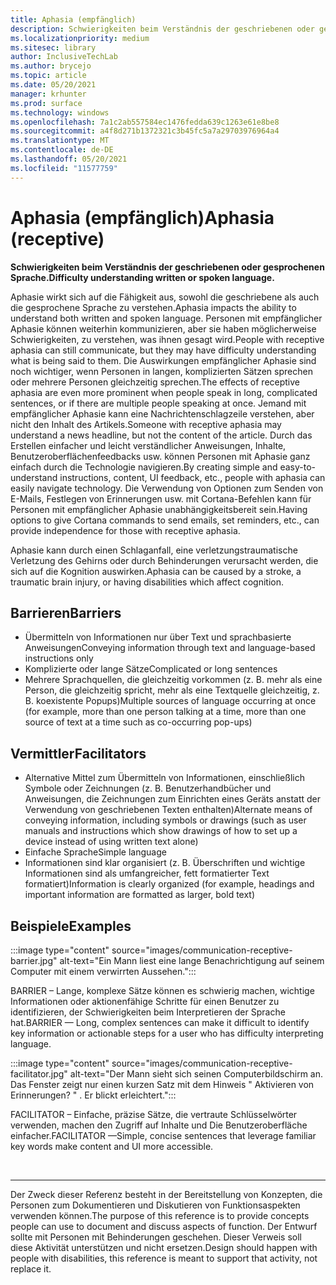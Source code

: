 ```yaml
---
title: Aphasia (empfänglich)
description: Schwierigkeiten beim Verständnis der geschriebenen oder gesprochenen Sprache
ms.localizationpriority: medium
ms.sitesec: library
author: InclusiveTechLab
ms.author: brycejo
ms.topic: article
ms.date: 05/20/2021
manager: krhunter
ms.prod: surface
ms.technology: windows
ms.openlocfilehash: 7a1c2ab557584ec1476fedda639c1263e61e8be8
ms.sourcegitcommit: a4f8d271b1372321c3b45fc5a7a29703976964a4
ms.translationtype: MT
ms.contentlocale: de-DE
ms.lasthandoff: 05/20/2021
ms.locfileid: "11577759"
---
```

# <a name="aphasia-receptive"></a><span data-ttu-id="bfeab-103">Aphasia (empfänglich)</span><span class="sxs-lookup"><span data-stu-id="bfeab-103">Aphasia (receptive)</span></span>

**<span data-ttu-id="bfeab-104">Schwierigkeiten beim Verständnis der geschriebenen oder gesprochenen Sprache.</span><span class="sxs-lookup"><span data-stu-id="bfeab-104">Difficulty understanding written or spoken language.</span></span>**

<span data-ttu-id="bfeab-105">Aphasie wirkt sich auf die Fähigkeit aus, sowohl die geschriebene als auch die gesprochene Sprache zu verstehen.</span><span class="sxs-lookup"><span data-stu-id="bfeab-105">Aphasia impacts the ability to understand both written and spoken language.</span></span> <span data-ttu-id="bfeab-106">Personen mit empfänglicher Aphasie können weiterhin kommunizieren, aber sie haben möglicherweise Schwierigkeiten, zu verstehen, was ihnen gesagt wird.</span><span class="sxs-lookup"><span data-stu-id="bfeab-106">People with receptive aphasia can still communicate, but they may have difficulty understanding what is being said to them.</span></span> <span data-ttu-id="bfeab-107">Die Auswirkungen empfänglicher Aphasie sind noch wichtiger, wenn Personen in langen, komplizierten Sätzen sprechen oder mehrere Personen gleichzeitig sprechen.</span><span class="sxs-lookup"><span data-stu-id="bfeab-107">The effects of receptive aphasia are even more prominent when people speak in long, complicated sentences, or if there are multiple people speaking at once.</span></span> <span data-ttu-id="bfeab-108">Jemand mit empfänglicher Aphasie kann eine Nachrichtenschlagzeile verstehen, aber nicht den Inhalt des Artikels.</span><span class="sxs-lookup"><span data-stu-id="bfeab-108">Someone with receptive aphasia may understand a news headline, but not the content of the article.</span></span> <span data-ttu-id="bfeab-109">Durch das Erstellen einfacher und leicht verständlicher Anweisungen, Inhalte, Benutzeroberflächenfeedbacks usw. können Personen mit Aphasie ganz einfach durch die Technologie navigieren.</span><span class="sxs-lookup"><span data-stu-id="bfeab-109">By creating simple and easy-to-understand instructions, content, UI feedback, etc., people with aphasia can easily navigate technology.</span></span> <span data-ttu-id="bfeab-110">Die Verwendung von Optionen zum Senden von E-Mails, Festlegen von Erinnerungen usw. mit Cortana-Befehlen kann für Personen mit empfänglicher Aphasie unabhängigkeitsbereit sein.</span><span class="sxs-lookup"><span data-stu-id="bfeab-110">Having options to give Cortana commands to send emails, set reminders, etc., can provide independence for those with receptive aphasia.</span></span>

<span data-ttu-id="bfeab-111">Aphasie kann durch einen Schlaganfall, eine verletzungstraumatische Verletzung des Gehirns oder durch Behinderungen verursacht werden, die sich auf die Kognition auswirken.</span><span class="sxs-lookup"><span data-stu-id="bfeab-111">Aphasia can be caused by a stroke, a traumatic brain injury, or having disabilities which affect cognition.</span></span>

## <a name="barriers"></a><span data-ttu-id="bfeab-112">Barrieren</span><span class="sxs-lookup"><span data-stu-id="bfeab-112">Barriers</span></span>

* <span data-ttu-id="bfeab-113">Übermitteln von Informationen nur über Text und sprachbasierte Anweisungen</span><span class="sxs-lookup"><span data-stu-id="bfeab-113">Conveying information through text and language-based instructions only</span></span>
* <span data-ttu-id="bfeab-114">Komplizierte oder lange Sätze</span><span class="sxs-lookup"><span data-stu-id="bfeab-114">Complicated or long sentences</span></span>
* <span data-ttu-id="bfeab-115">Mehrere Sprachquellen, die gleichzeitig vorkommen (z. B. mehr als eine Person, die gleichzeitig spricht, mehr als eine Textquelle gleichzeitig, z. B. koexistente Popups)</span><span class="sxs-lookup"><span data-stu-id="bfeab-115">Multiple sources of language occurring at once (for example, more than one person talking at a time, more than one source of text at a time such as co-occurring pop-ups)</span></span>

## <a name="facilitators"></a><span data-ttu-id="bfeab-116">Vermittler</span><span class="sxs-lookup"><span data-stu-id="bfeab-116">Facilitators</span></span>

* <span data-ttu-id="bfeab-117">Alternative Mittel zum Übermitteln von Informationen, einschließlich Symbole oder Zeichnungen (z. B. Benutzerhandbücher und Anweisungen, die Zeichnungen zum Einrichten eines Geräts anstatt der Verwendung von geschriebenen Texten enthalten)</span><span class="sxs-lookup"><span data-stu-id="bfeab-117">Alternate means of conveying information, including symbols or drawings (such as user manuals and instructions which show drawings of how to set up a device instead of using written text alone)</span></span>
* <span data-ttu-id="bfeab-118">Einfache Sprache</span><span class="sxs-lookup"><span data-stu-id="bfeab-118">Simple language</span></span>
* <span data-ttu-id="bfeab-119">Informationen sind klar organisiert (z. B. Überschriften und wichtige Informationen sind als umfangreicher, fett formatierter Text formatiert)</span><span class="sxs-lookup"><span data-stu-id="bfeab-119">Information is clearly organized (for example, headings and important information are formatted as larger, bold text)</span></span>

## <a name="examples"></a><span data-ttu-id="bfeab-120">Beispiele</span><span class="sxs-lookup"><span data-stu-id="bfeab-120">Examples</span></span>

:::image type="content" source="images/communication-receptive-barrier.jpg" alt-text="Ein Mann liest eine lange Benachrichtigung auf seinem Computer mit einem verwirrten Aussehen.":::

<span data-ttu-id="bfeab-122">BARRIER – Lange, komplexe Sätze können es schwierig machen, wichtige Informationen oder aktionenfähige Schritte für einen Benutzer zu identifizieren, der Schwierigkeiten beim Interpretieren der Sprache hat.</span><span class="sxs-lookup"><span data-stu-id="bfeab-122">BARRIER — Long, complex sentences can make it difficult to identify key information or actionable steps for a user who has difficulty interpreting language.</span></span> 

:::image type="content" source="images/communication-receptive-facilitator.jpg" alt-text="Der Mann sieht sich seinen Computerbildschirm an. Das Fenster zeigt nur einen kurzen Satz mit dem Hinweis &quot; Aktivieren von Erinnerungen? &quot; . Er blickt erleichtert.":::

<span data-ttu-id="bfeab-126">FACILITATOR – Einfache, präzise Sätze, die vertraute Schlüsselwörter verwenden, machen den Zugriff auf Inhalte und Die Benutzeroberfläche einfacher.</span><span class="sxs-lookup"><span data-stu-id="bfeab-126">FACILITATOR —Simple, concise sentences that leverage familiar key words make content and UI more accessible.</span></span>

&nbsp;

[comment]: # (Footer-Anweisung)
___
<span data-ttu-id="bfeab-128">Der Zweck dieser Referenz besteht in der Bereitstellung von Konzepten, die Personen zum Dokumentieren und Diskutieren von Funktionsaspekten verwenden können.</span><span class="sxs-lookup"><span data-stu-id="bfeab-128">The purpose of this reference is to provide concepts people can use to document and discuss aspects of function.</span></span> <span data-ttu-id="bfeab-129">Der Entwurf sollte mit Personen mit Behinderungen geschehen. Dieser Verweis soll diese Aktivität unterstützen und nicht ersetzen.</span><span class="sxs-lookup"><span data-stu-id="bfeab-129">Design should happen with people with disabilities, this reference is meant to support that activity, not replace it.</span></span> 